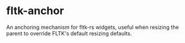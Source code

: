 # fltk-anchor

An anchoring mechanism for fltk-rs widgets, useful when resizing the parent to override FLTK's default resizing defaults.